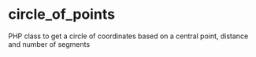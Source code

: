 circle_of_points
================

PHP class to get a circle of coordinates based on a central point, distance and number of segments
